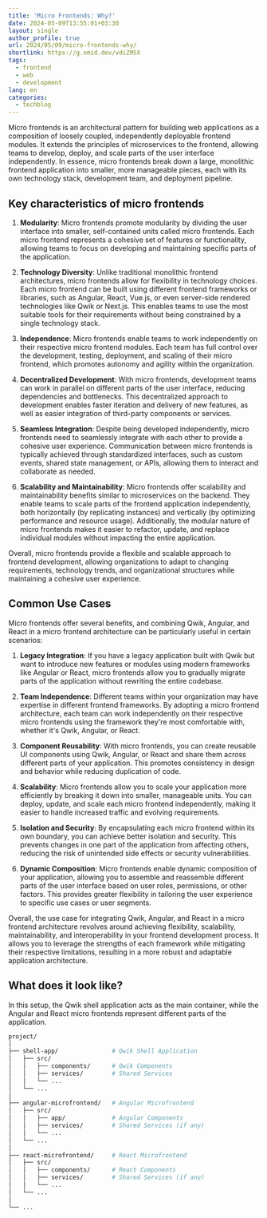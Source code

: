 ```yaml
---
title: 'Micro Frontends: Why?'
date: 2024-05-09T13:55:01+03:30
layout: single
author_profile: true
url: 2024/05/09/micro-frontends-why/
shortlink: https://g.omid.dev/vdiZM5X
tags:
  - frontend
  - web
  - development
lang: en
categories: 
  - techblog
---
```

Micro frontends is an architectural pattern for building web applications as a composition of loosely coupled, independently deployable frontend modules. It extends the principles of microservices to the frontend, allowing teams to develop, deploy, and scale parts of the user interface independently. In essence, micro frontends break down a large, monolithic frontend application into smaller, more manageable pieces, each with its own technology stack, development team, and deployment pipeline.

## Key characteristics of micro frontends

1. **Modularity**: Micro frontends promote modularity by dividing the user interface into smaller, self-contained units called micro frontends. Each micro frontend represents a cohesive set of features or functionality, allowing teams to focus on developing and maintaining specific parts of the application.

2. **Technology Diversity**: Unlike traditional monolithic frontend architectures, micro frontends allow for flexibility in technology choices. Each micro frontend can be built using different frontend frameworks or libraries, such as Angular, React, Vue.js, or even server-side rendered technologies like Qwik or Next.js. This enables teams to use the most suitable tools for their requirements without being constrained by a single technology stack.

3. **Independence**: Micro frontends enable teams to work independently on their respective micro frontend modules. Each team has full control over the development, testing, deployment, and scaling of their micro frontend, which promotes autonomy and agility within the organization.

4. **Decentralized Development**: With micro frontends, development teams can work in parallel on different parts of the user interface, reducing dependencies and bottlenecks. This decentralized approach to development enables faster iteration and delivery of new features, as well as easier integration of third-party components or services.

5. **Seamless Integration**: Despite being developed independently, micro frontends need to seamlessly integrate with each other to provide a cohesive user experience. Communication between micro frontends is typically achieved through standardized interfaces, such as custom events, shared state management, or APIs, allowing them to interact and collaborate as needed.

6. **Scalability and Maintainability**: Micro frontends offer scalability and maintainability benefits similar to microservices on the backend. They enable teams to scale parts of the frontend application independently, both horizontally (by replicating instances) and vertically (by optimizing performance and resource usage). Additionally, the modular nature of micro frontends makes it easier to refactor, update, and replace individual modules without impacting the entire application.

Overall, micro frontends provide a flexible and scalable approach to frontend development, allowing organizations to adapt to changing requirements, technology trends, and organizational structures while maintaining a cohesive user experience.

## Common Use Cases

Micro frontends offer several benefits, and combining Qwik, Angular, and React in a micro frontend architecture can be particularly useful in certain scenarios:

1. **Legacy Integration**: If you have a legacy application built with Qwik but want to introduce new features or modules using modern frameworks like Angular or React, micro frontends allow you to gradually migrate parts of the application without rewriting the entire codebase.

2. **Team Independence**: Different teams within your organization may have expertise in different frontend frameworks. By adopting a micro frontend architecture, each team can work independently on their respective micro frontends using the framework they're most comfortable with, whether it's Qwik, Angular, or React.

3. **Component Reusability**: With micro frontends, you can create reusable UI components using Qwik, Angular, or React and share them across different parts of your application. This promotes consistency in design and behavior while reducing duplication of code.

4. **Scalability**: Micro frontends allow you to scale your application more efficiently by breaking it down into smaller, manageable units. You can deploy, update, and scale each micro frontend independently, making it easier to handle increased traffic and evolving requirements.

5. **Isolation and Security**: By encapsulating each micro frontend within its own boundary, you can achieve better isolation and security. This prevents changes in one part of the application from affecting others, reducing the risk of unintended side effects or security vulnerabilities.

6. **Dynamic Composition**: Micro frontends enable dynamic composition of your application, allowing you to assemble and reassemble different parts of the user interface based on user roles, permissions, or other factors. This provides greater flexibility in tailoring the user experience to specific use cases or user segments.

Overall, the use case for integrating Qwik, Angular, and React in a micro frontend architecture revolves around achieving flexibility, scalability, maintainability, and interoperability in your frontend development process. It allows you to leverage the strengths of each framework while mitigating their respective limitations, resulting in a more robust and adaptable application architecture.

## What does it look like?

In this setup, the Qwik shell application acts as the main container, while the Angular and React micro frontends represent different parts of the application.

```bash
project/
│
├── shell-app/               # Qwik Shell Application
│   ├── src/
│   │   ├── components/      # Qwik Components
│   │   ├── services/        # Shared Services
│   │   └── ...
│   └── ...
│
├── angular-microfrontend/   # Angular Microfrontend
│   ├── src/
│   │   ├── app/             # Angular Components
│   │   ├── services/        # Shared Services (if any)
│   │   └── ...
│   └── ...
│
├── react-microfrontend/     # React Microfrontend
│   ├── src/
│   │   ├── components/      # React Components
│   │   ├── services/        # Shared Services (if any)
│   │   └── ...
│   └── ...
│
└── ...
```
